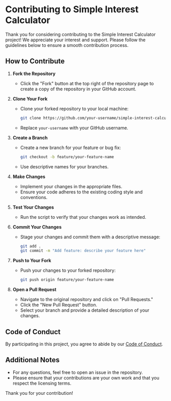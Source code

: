 # Contributing to Simple Interest Calculator

Thank you for considering contributing to the Simple Interest Calculator project! We appreciate your interest and support. Please follow the guidelines below to ensure a smooth contribution process.

## How to Contribute

1. **Fork the Repository**
   - Click the "Fork" button at the top right of the repository page to create a copy of the repository in your GitHub account.

2. **Clone Your Fork**
   - Clone your forked repository to your local machine:
     ```bash
     git clone https://github.com/your-username/simple-interest-calculator.git
     ```
   - Replace `your-username` with your GitHub username.

3. **Create a Branch**
   - Create a new branch for your feature or bug fix:
     ```bash
     git checkout -b feature/your-feature-name
     ```
   - Use descriptive names for your branches.

4. **Make Changes**
   - Implement your changes in the appropriate files.
   - Ensure your code adheres to the existing coding style and conventions.

5. **Test Your Changes**
   - Run the script to verify that your changes work as intended.

6. **Commit Your Changes**
   - Stage your changes and commit them with a descriptive message:
     ```bash
     git add .
     git commit -m "Add feature: describe your feature here"
     ```

7. **Push to Your Fork**
   - Push your changes to your forked repository:
     ```bash
     git push origin feature/your-feature-name
     ```

8. **Open a Pull Request**
   - Navigate to the original repository and click on "Pull Requests."
   - Click the "New Pull Request" button.
   - Select your branch and provide a detailed description of your changes.

## Code of Conduct

By participating in this project, you agree to abide by our [Code of Conduct](CODE_OF_CONDUCT.md).

## Additional Notes

- For any questions, feel free to open an issue in the repository.
- Please ensure that your contributions are your own work and that you respect the licensing terms.

Thank you for your contribution!
